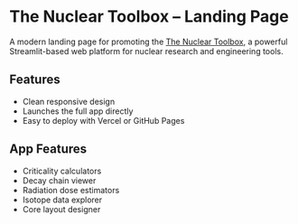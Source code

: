 # The Nuclear Toolbox – Landing Page

A modern landing page for promoting the [The Nuclear Toolbox](https://nucleartoolbox.streamlit.app), a powerful Streamlit-based web platform for nuclear research and engineering tools.

## Features

- Clean responsive design
- Launches the full app directly
- Easy to deploy with Vercel or GitHub Pages

##  App Features

- Criticality calculators
- Decay chain viewer
- Radiation dose estimators
- Isotope data explorer
- Core layout designer
